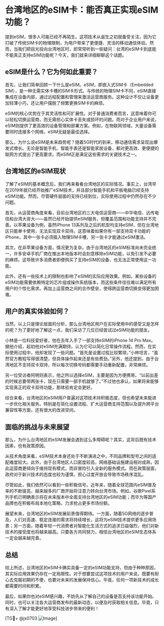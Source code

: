 # 台湾地区的eSIM卡：能否真正实现eSIM功能？

提到eSIM，很多人可能已经不再陌生。这项技术从诞生之初就备受关注，因为它打破了传统SIM卡的物理限制，为用户带来了更便捷、灵活的移动通信体验。然而，当我们把目光投向台湾地区时，却常常听到一些疑问：台湾的eSIM卡到底能不能真正支持eSIM功能呢？今天，我们就来详细聊聊这个话题。

## eSIM是什么？它为何如此重要？

首先，让我们简单回顾一下什么是eSIM。eSIM，即嵌入式SIM卡（Embedded SIM），是一种无需实体卡槽的SIM卡形式。与传统的物理SIM卡不同，eSIM直接集成在设备内部，通过远程配置和管理来激活运营商服务。这种设计不仅让设备更加轻薄小巧，还让用户摆脱了频繁更换SIM卡的麻烦。

eSIM的核心优势在于其灵活性和可扩展性。对于普通消费者而言，这意味着你可以轻松切换运营商，而无需担心实体卡丢失或损坏的问题。而对于企业用户来说，eSIM则提供了更高效的设备管理和部署方案。例如，在物联网领域，大量设备需要同时连接多个网络，eSIM无疑是最佳选择。

那么，为什么说eSIM是未来趋势呢？随着5G时代的到来，移动通信需求呈现出爆发式增长。无论是智能手机、智能手表还是智能家居设备，都对更高效、更便捷的联网方式提出了更高要求。而eSIM正是满足这些需求的关键技术之一。

## 台湾地区的eSIM现状

了解了eSIM的基本概念后，我们再来看看台湾地区的实际情况。事实上，台湾早在2019年就已经开始推广eSIM技术，并且部分智能手机和平板电脑已经支持eSIM功能。然而，尽管硬件层面的支持已经到位，实际使用过程中仍然存在不少问题。

首先，从运营商角度来看，目前台湾地区的三大电信运营商——中华电信、远传电信和台湾大哥大——虽然已经开始提供eSIM服务，但覆盖范围和功能支持并不完善。以苹果设备为例，虽然iPhone 13系列及之后的机型均支持eSIM，但在台湾地区只能单卡使用，无法实现双卡双待。这意味着如果你有一部支持双卡功能的iPhone，其中一张卡必须插入物理SIM卡槽，另一张卡才能通过eSIM激活。

其次，在非苹果设备方面，情况更为复杂。由于台湾地区的eSIM标准尚未完全统一，许多安卓手机厂商在推出本地版本时会刻意移除eSIM功能，以免引发不必要的麻烦。这导致许多消费者即便购买了支持eSIM的设备，也无法正常使用这一功能。

此外，还有一些技术上的限制也影响了eSIM的实际应用效果。例如，某些设备的eSIM功能需要依赖特定的芯片组或操作系统版本，而这些条件往往难以满足所有用户的个性化需求。再加上运营商之间的合作壁垒，使得跨运营商切换变得更加困难。

## 用户的真实体验如何？

当然，以上只是理论层面的分析，那么台湾地区用户在实际使用中的感受又是怎样的呢？为了更好地了解这一点，我们采访了几位已经尝试过eSIM功能的朋友。

小林是一位科技爱好者，他在去年入手了一部支持eSIM的iPhone 14 Pro Max。据他介绍，起初他对eSIM充满期待，认为它可以简化日常操作流程。然而，在实际使用过程中，他却发现了一些问题。“首先是设置过程比较繁琐，”小林坦言，“虽然官方教程写得很清楚，但具体操作起来还是有些费劲。”另外，他还提到，由于台湾地区不支持双卡双待，所以每次切换号码都需要手动重新配置，非常麻烦。

另一位受访者阿明则表示，他之所以选择eSIM，主要是因为方便携带。“以前出差的时候总要带两张卡，现在只需要一部手机就够了。”不过他也承认，如果将来能够实现真正的双卡双待功能，那体验肯定会更好。

综合来看，台湾地区的eSIM用户普遍对这项技术持积极态度，但也希望未来能进一步优化相关服务。特别是在简化设置流程、扩大运营商支持范围以及提升跨平台兼容性等方面，还有很大的改进空间。

## 面临的挑战与未来展望

那么，为什么台湾地区的eSIM发展会遇到这么多障碍呢？其实，这背后既有技术因素，也有政策原因。

从技术角度来看，eSIM技术本身还处于不断演进之中，不同品牌和型号之间的适配难度较大。此外，由于台湾地区人口密度较高，网络基础设施建设相对成熟，因此运营商更倾向于维持现有模式，而非冒险引入全新的服务模式。而在政策层面，政府对于新兴技术的态度也较为谨慎，担心过度开放会导致市场秩序混乱。

尽管如此，我们依然可以看到一些积极信号。近年来，随着全球范围内eSIM普及率的不断提高，越来越多的厂商开始将注意力转向台湾市场。例如，谷歌Pixel系列手机已明确表示将在未来版本中全面支持台湾地区的eSIM功能；而华为等国产品牌也在积极布局本地化策略，力求抢占更多市场份额。

展望未来，台湾地区的eSIM发展前景值得期待。一方面，随着5G网络的逐步普及，人们对高速、稳定连接的需求将持续增长，这将为eSIM技术提供更多应用场景；另一方面，随着年轻一代消费者对智能化生活方式的追求日益强烈，他们对新技术的接受度也将越来越高。只要各方共同努力，相信台湾地区的eSIM生态体系一定会越来越完善。

## 总结

综上所述，台湾地区的eSIM卡确实具备一定的eSIM功能支持，但由于种种原因，其实际应用效果仍存在一定局限性。对于想要尝试这项技术的用户来说，既要有耐心去克服初期的不便，也要对未来的发展保持信心。毕竟，任何一项新技术的成长都需要时间和积累。

最后，如果你也对eSIM感兴趣，不妨先从了解自己的设备是否支持该功能开始。同时，也可以关注各大运营商发布的最新动态，以便及时获取相关信息。毕竟，只有深入了解才能更好地享受科技进步带来的便利！

[TG💪+ @jx0703 ![Image](https://github.com/user-attachments/assets/dbca1d08-cadb-493c-b0ec-ad6f7a83f270)]